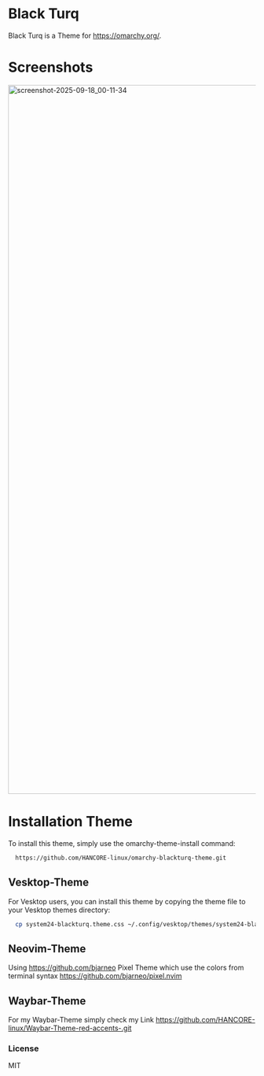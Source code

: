 # Black Turq

Black Turq is a Theme for https://omarchy.org/. 

# Screenshots
<img width="2560" height="1440" alt="screenshot-2025-09-18_00-11-34" src="https://github.com/user-attachments/assets/b93639eb-3525-4d5d-96b4-19938126ea3b" />

# Installation Theme

To install this theme, simply use the omarchy-theme-install command:

```bash
  https://github.com/HANCORE-linux/omarchy-blackturq-theme.git
```

## Vesktop-Theme

For Vesktop users, you can install this theme by copying the theme file to your Vesktop themes directory:

```bash
  cp system24-blackturq.theme.css ~/.config/vesktop/themes/system24-blackturq.theme.css
```

## Neovim-Theme

Using https://github.com/bjarneo Pixel Theme which use the colors from terminal syntax https://github.com/bjarneo/pixel.nvim 

## Waybar-Theme

For my Waybar-Theme simply check my Link https://github.com/HANCORE-linux/Waybar-Theme-red-accents-.git

### License

MIT
